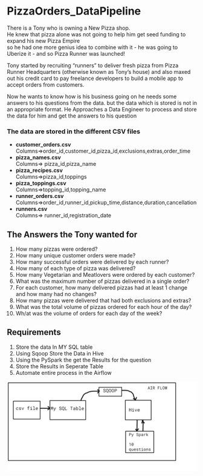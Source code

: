 # PizzaOrders_DataPipeline
<p>There is a Tony who is owning  a New Pizza shop. <br>He knew that pizza alone was not going to help him get seed funding to expand his new Pizza Empire <br>so he had one more genius idea to combine with it - he was going to Uberize it - and so Pizza Runner was launched!</p>
<p>Tony started by recruiting “runners” to deliver fresh pizza from Pizza Runner Headquarters (otherwise known as Tony’s house) and also maxed out his credit card to pay freelance developers to build a mobile app to accept orders from customers. </p>
<p>Now he wants to know how is his business going on he needs some answers to his questions from the data. 
but the data which is stored is not in an appropriate format.
He Approaches a Data Engineer to process and store the data for him and get the answers to his question </p>
<p><h3>The data are stored in the different CSV files </h3></p>
<ul>
<li>
    <b>customer_orders.csv</b><br>
    Columns=>order_id,customer_id,pizza_id,exclusions,extras,order_time
    
</li>
<li>
    <b>pizza_names.csv</b><br>
    Columns=> pizza_id,pizza_name
</li>
<li>
    <b>pizza_recipes.csv</b><br>
    Columns=>pizza_id,toppings
</li>
<li>
    <b>pizza_toppings.csv</b><br>
    Columns=>topping_id,topping_name 
</li>
<li>
    <b>runner_orders.csv</b><br>
    Columns=>order_id,runner_id,pickup_time,distance,duration,cancellation<br>
    
</li>
<li>
    <b>runners.csv</b><br>
    Columns=> runner_id,registration_date<br>
</li>
</ul>    
<p><h2> The Answers the Tony wanted for </h2></p>
<ol>
<li>How many pizzas were ordered?</li>
<li>How many unique customer orders were made?</li>
<li>How many successful orders were delivered by each runner?</li>
<li>How many of each type of pizza was delivered?</li>
<li>How many Vegetarian and Meatlovers were ordered by each customer?</li>
<li>What was the maximum number of pizzas delivered in a single order?</li>
<li>For each customer, how many delivered pizzas had at least 1 change and how many
had no changes?</li>
<li>How many pizzas were delivered that had both exclusions and extras?</li>
<li>What was the total volume of pizzas ordered for each hour of the day?</li>
<li>Wh/at was the volume of orders for each day of the week?</li>
</ol>
<p><h2>Requirements</h2></p>
<ol>
<li>Store the data In MY SQL table </li>
<li>Using Sqoop Store the Data in Hive</li>
<li>Using the PySpark the get the Results for the question</li>
<li>Store the Results in Seperate Table</li>
<li>Automate entire process in the Airflow</li>
</ol>
<img src="https://github.com/melwinmpk/PizzaOrders_DataPipeline/blob/main/img/DataPipelineFlow.png?raw=true"></img>
